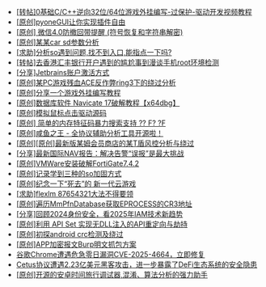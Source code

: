 + [[转帖]0基础C/C++逆向32位/64位游戏外挂编写-过保护-驱动开发视频教程](https://bbs.kanxue.com/thread-286955.htm)
+ [[原创]pyoneGUI让你实现插件自由](https://bbs.kanxue.com/thread-280053.htm)
+ [[原创] 微信4.0防撤回带提醒 (符号恢复和字符串解密)](https://bbs.kanxue.com/thread-286611.htm)
+ [[原创]某某car sd参数分析](https://bbs.kanxue.com/thread-286646.htm)
+ [[求助]分析so遇到问题,找不到入口,能指点一下吗?](https://bbs.kanxue.com/thread-286752.htm)
+ [[转帖]去香港汇丰银行开户遇到的尴尬事到漫谈手机root环境检测](https://bbs.kanxue.com/thread-285754.htm)
+ [[分享]Jetbrains账户激活方式](https://bbs.kanxue.com/thread-284298.htm)
+ [[原创]某PC游戏残血ACE反作弊ring3下的绕过分析](https://bbs.kanxue.com/thread-284667.htm)
+ [[原创]分享一个游戏外挂编写教程](https://bbs.kanxue.com/thread-286912.htm)
+ [[原创]数据库软件 Navicate 17破解教程【x64dbg】](https://bbs.kanxue.com/thread-284638.htm)
+ [[原创]模拟鼠标点击驱动源码](https://bbs.kanxue.com/thread-286960.htm)
+ [[原创] 简单的内存特征码暴力搜索支持 ?? F? ?F](https://bbs.kanxue.com/thread-284451.htm)
+ [[原创]咸鱼之王 - 全协议辅助分析工具开源啦！](https://bbs.kanxue.com/thread-286907.htm)
+ [[原创][原创]最新版某姆会员商店的某T盾风控分析与绕过](https://bbs.kanxue.com/thread-286243.htm)
+ [[分享]最新国际NAV报告：解决告警“误报”是最大挑战](https://bbs.kanxue.com/thread-286967.htm)
+ [[原创]VMWare安装破解FortiGate7.4.2](https://bbs.kanxue.com/thread-284794.htm)
+ [[原创]记录学到三种的so加固方式](https://bbs.kanxue.com/thread-286878.htm)
+ [[原创]纪念一下“死去”的 新一代云游戏](https://bbs.kanxue.com/thread-286957.htm)
+ [[求助]flexlm 87654321大法不得要领](https://bbs.kanxue.com/thread-286898.htm)
+ [[原创]遍历MmPfnDatabase获取EPROCESS的CR3地址](https://bbs.kanxue.com/thread-286598.htm)
+ [[分享]回顾2024身份安全，看2025年IAM技术新趋势](https://bbs.kanxue.com/thread-286972.htm)
+ [[原创]利用 API Set 实现无DLL注入的API重定向与劫持](https://bbs.kanxue.com/thread-286823.htm)
+ [[原创]初探android crc检测及绕过](https://bbs.kanxue.com/thread-285790.htm)
+ [[原创]APP加密报文Burp明文抓包方案](https://bbs.kanxue.com/thread-280976.htm)
+ [谷歌Chrome遭遇危急零日漏洞CVE-2025-4664，立即修复](https://bbs.kanxue.com/thread-286969.htm)
+ [Cetus协议遭遇2.23亿美元黑客攻击，进一步暴露了DeFi生态系统的安全隐患](https://bbs.kanxue.com/thread-286968.htm)
+ [[原创]开源的安卓时间旅行调试器,混淆、算法分析的强力助手](https://bbs.kanxue.com/thread-286457.htm)
